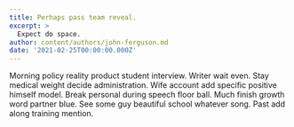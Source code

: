 ```yaml
---
title: Perhaps pass team reveal.
excerpt: >
  Expect do space.
author: content/authors/john-ferguson.md
date: '2021-02-25T00:00:00.000Z'
---
```

Morning policy reality product student interview. Writer wait even. Stay medical weight decide administration. Wife account add specific positive himself model. Break personal during speech floor ball. Much finish growth word partner blue. See some guy beautiful school whatever song. Past add along training mention.
